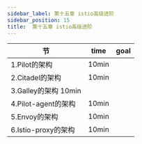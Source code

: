 ```yaml
---
sidebar_label: 第十五章 istio高级进阶
sidebar_position: 15
title:  第十五章 istio高级进阶
---
```


|  节   | time  | goal |
|  ----  | ----  |---- |
| 1.Pilot的架构| 10min| |
| 2.Citadel的架构| 10min| |
| 3.Galley的架构 10min| |
| 4.Pilot-agent的架构| 10min| |
| 5.Envoy的架构| 10min| |
| 6.Istio-proxy的架构| 10min| |

